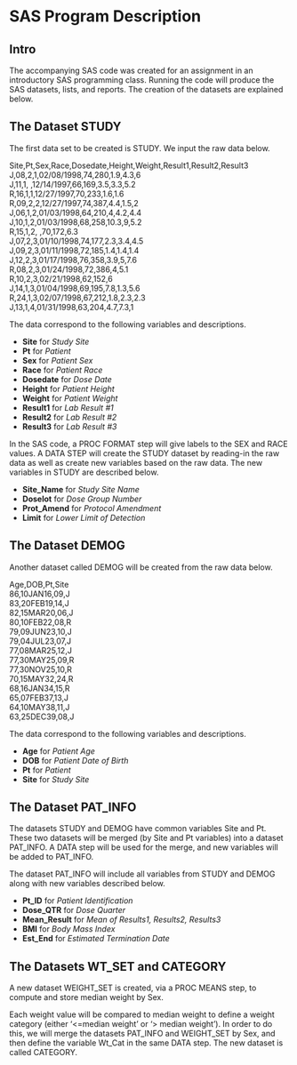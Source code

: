 SAS Program Description
=======================

## Intro

The accompanying SAS code was created for an assignment in an introductory SAS programming class. Running the code will produce the SAS datasets, lists, and reports. The creation of the datasets are explained below.
 	

## The Dataset STUDY

The first data set to be created is STUDY. We input the raw data below.

> 
Site,Pt,Sex,Race,Dosedate,Height,Weight,Result1,Result2,Result3  
J,08,2,1,02/08/1998,74,280,1.9,4.3,6   
J,11,1, ,12/14/1997,66,169,3.5,3.3,5.2   
R,16,1,1,12/27/1997,70,233,1.6,1.6   
R,09,2,2,12/27/1997,74,387,4.4,1.5,2   
J,06,1,2,01/03/1998,64,210,4,4.2,4.4   
J,10,1,2,01/03/1998,68,258,10.3,9,5.2   
R,15,1,2, ,70,172,6.3   
J,07,2,3,01/10/1998,74,177,2.3,3.4,4.5   
J,09,2,3,01/11/1998,72,185,1.4,1.4,1.4   
J,12,2,3,01/17/1998,76,358,3.9,5,7.6   
R,08,2,3,01/24/1998,72,386,4,5.1   
R,10,2,3,02/21/1998,62,152,6   
J,14,1,3,01/04/1998,69,195,7.8,1.3,5.6   
R,24,1,3,02/07/1998,67,212,1.8,2.3,2.3   
J,13,1,4,01/31/1998,63,204,4.7,7.3,1  

The data correspond to the following variables and descriptions.

* **Site** for *Study Site*
* **Pt** for *Patient*
* **Sex** for *Patient Sex*
* **Race** for *Patient Race*
* **Dosedate** for *Dose Date*
* **Height** for *Patient Height*
* **Weight** for *Patient Weight*
* **Result1** for *Lab Result #1*
* **Result2** for *Lab Result #2*
* **Result3** for *Lab Result #3*

In the SAS code, a PROC FORMAT step will give labels to the SEX and RACE values.  A DATA STEP will create the STUDY dataset by reading-in the raw data as well as create new variables based on the raw data. The new variables in STUDY are described below.
 
* **Site_Name** for *Study Site Name*
* **Doselot** for *Dose Group Number*
* **Prot_Amend** for *Protocol Amendment*
* **Limit** for *Lower Limit of Detection*

## The Dataset DEMOG

Another dataset called DEMOG will be created from the raw data below.

> 
Age,DOB,Pt,Site  
86,10JAN16,09,J  
83,20FEB19,14,J  
82,15MAR20,06,J  
80,10FEB22,08,R  
79,09JUN23,10,J  
79,04JUL23,07,J  
77,08MAR25,12,J  
77,30MAY25,09,R  
77,30NOV25,10,R  
70,15MAY32,24,R  
68,16JAN34,15,R  
65,07FEB37,13,J  
64,10MAY38,11,J  
63,25DEC39,08,J  

The data correspond to the following variables and descriptions.

* **Age** for *Patient Age*
* **DOB** for *Patient Date of Birth*
* **Pt** for *Patient* 
* **Site** for *Study Site*

## The Dataset PAT\_INFO

The datasets STUDY and DEMOG have common variables Site and Pt. These two datasets will be merged (by Site and Pt variables) into a dataset PAT\_INFO. A DATA step will be used for the merge, and new variables will be added to PAT\_INFO. 

The dataset PAT\_INFO will include all variables from STUDY and DEMOG along with new variables described below.

* **Pt\_ID** for *Patient Identification*
* **Dose\_QTR** for *Dose Quarter*
* **Mean\_Result** for *Mean of Results1, Results2, Results3*
* **BMI** for *Body Mass Index*
* **Est\_End** for *Estimated Termination Date*  

## The Datasets WT\_SET and CATEGORY

A new dataset WEIGHT\_SET is created, via a PROC MEANS step, to compute and store median weight by Sex. 

Each weight value will be compared to median weight to define a weight category (either ‘<=median weight’ or ‘> median weight’).  In order to do this, we will merge the datasets PAT\_INFO and WEIGHT\_SET by Sex, and then define the variable Wt\_Cat in the same DATA step. The new dataset is called CATEGORY. 
